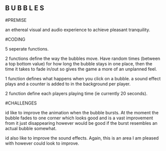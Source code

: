 ## B U B B L E S

#PREMISE

an ethereal visual and audio experience to achieve pleasant tranquility.

#CODING

5 seperate functions.

 2 functions define the way the bubbles move. Have random times (between a top 
 bottom value) for how long the bubble stays in one place, then the time it takes
 to fade in/out so gives the game a more of an unplanned feel.

 1 function defines what happens when you click on a bubble.
 a sound effect plays and a counter is added to in the background per player.

 2 function define each players playing time (ie currently 20 seconds).

#CHALLENGES

id like to improve the animation when the bubble bursts. At the moment the bubble 
fades to one corner which looks good and is a vast improvement from it just
disappearing however would be good if the burst resembles an actual bubble somewhat.

id also like to improve the sound effects. Again, this is an area I am pleased
with however could look to improve.




